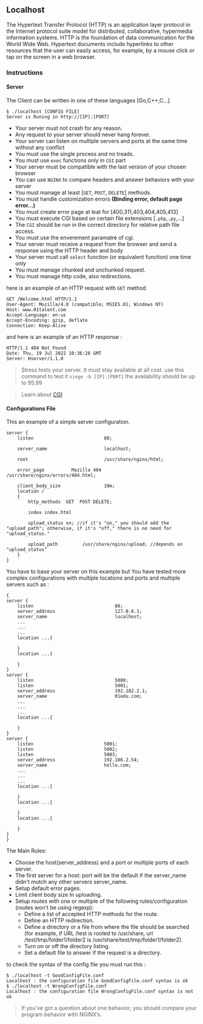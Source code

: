 ## Localhost

The Hypertext Transfer Protocol (HTTP) is an application layer protocol in the Internet protocol suite model for distributed, collaborative, hypermedia information systems.
HTTP is the foundation of data communication for the World Wide Web. Hypertext documents include hyperlinks to other resources that the user can easily access, for example, by a mouse click or tap on the screen in a web browser.

### Instructions

#### Server

The Client can be written in one of these languages [Go,C++,C...]

```console
$ ./localhost [CONFIG FILE]
Server is Runing in http://[IP]:[PORT]
```
- Your server must not crash for any reason.
- Any request to your server should never hang forever.
- Your server can listen on multiple servers and ports at the same time without any conflict 
- You must use the single process and no treads.
- You must use `exec` functions only in `CGI` part
- Your server must be compatible with the last version of your chosen browser 
- You can use `NGINX` to compare headers and answer behaviors with your server
- You must manage at least [`GET`, `POST`, `DELETE`] methods.
- You must handle customization errors **(Binding error, default page error...)**
- You must create error page at leat for [400,311,403,404,405,413]
- You must execute CGI based on certain file extensions [`.php`,`.py`,...]
- The `CGI` should be run in the correct directory for relative path file access.
- You must use the enverement paramatre of cgi. 
- Your server must receive a request from the browser and send a response using the HTTP header and body
- Your server must call `select` function (or equivalent function) one time only
- You must manage chunked and unchunked request.
- You must manage http code, also redirections.

here is an example of an HTTP request with `GET` method

```http
GET /Welcome.html HTTP/1.1
User-Agent: Mozilla/4.0 (compatible; MSIE5.01; Windows NT)
Host: www.01talent.com
Accept-Language: en-us
Accept-Encoding: gzip, deflate
Connection: Keep-Alive
```
and here is an example of an HTTP response : 

```http
HTTP/1.1 404 Not Found
Date: Thu, 19 Jul 2022 10:36:20 GMT
Server: Hserver/1.1.0
```
> Stress tests your server. It must stay available at all cost. use this command to test it  `siege -b [IP]:[PORT]`
	the availability should be up to 95.99
	
> Learn about  [CGI](https://en.wikipedia.org/wiki/Common_Gateway_Interface)


#### Configurations File

This an example of a simple server configuration.
```
server {
    listen                          80;
    
    server_name                     localhost;
	
    root                            /usr/share/nginx/html;
    
    error_page          Mozilla 404        /usr/share/nginx/errors/404.html;
    
    client_body_size                10m; 
    location /
    {
        http_methods  GET  POST DELETE;
        
        index index.html
        
        upload_status on; //if it's "on," you should add the "upload_path"; otherwise, if it's "off," there is no need for "upload_status." 
        
        upload_path         /usr/share/nginx/upload; //depends on "upload_status"
    }
}
```

You have to base your server on this example but You have tested more complex configurations with multiple locations and ports and multiple servers such as :
```
{
server {
    listen                              80;
    server_address                      127.0.0.1;
    server_name                         localhost;
    ...
    ...
    ...
    location ...{

    }
    location ...{

    }
}
server {
    listen                              5000;
    listen                              5001;
    server_address                      192.182.2.1;
    server_name                         01edu.com;
    ...
    ...
    ...
    location ...{

    }
}
server {
    listen                          5001;
    listen                          5002;
    listen                          5003;
    server_address                  192.186.2.54;
    server_name                     hello.com;
    ...
    ...
    ...
    location ...{

    }
    location ...{

    }
	location ...{

    }
}
}
```
The Main Rules:
- Choose the host(server_address) and a port or multiple ports of each server.
- The first server for a host: port will be the default if the server_name didn't mutch any other servers server_name.
- Setup default error pages.
- Limit client body size In uploading.
- Setup routes with one or multiple of the following rules/configuration (routes won't be using regexp):
  - Define a list of accepted HTTP methods for the route.
  - Define an HTTP redirection.
  - Define a directory or a file from where the file should be searched (for example, if URL /test is rooted to /usr/share, url /test/tmp/folder1/folder2 is /usr/share/test/tmp/folder1/folder2).
  - Turn on or off the directory listing.
  - Set a default file to answer if the request is a directory.

to check the syntax of the config file you must run this : 

```console
$ ./localhost -t GoodConfigFile.conf
Localhost : the configuration file GoodConfigFile.conf syntax is ok
$ ./localhost -t WrongConfigFile.conf
Localhost : the configuration file WrongConfigFile.conf syntax is not ok
```

> If you’ve got a question about one behavior, you should compare your
program behavior with NGINX’s.
